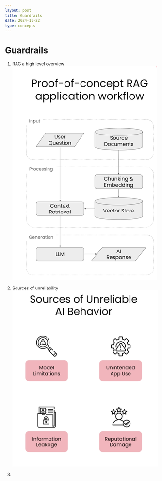 ```yaml
---
layout: post
title: Guardrails
date: 2024-11-22
type: concepts
---
```


# Guardrails

1. RAG a high level overview
![](../../../../images/rag-overview.png)

2. Sources of unreliability
![](../../../../images/sources-unreliable-ai-behavior.png)

3. 
